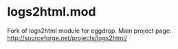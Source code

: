 # logs2html.mod
Fork of logs2html module for eggdrop. Main project page: http://sourceforge.net/projects/logs2html/
